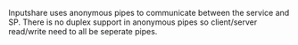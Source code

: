 Inputshare uses anonymous pipes to communicate between the service and SP. There is no duplex support in anonymous pipes so client/server read/write need to all be seperate pipes.